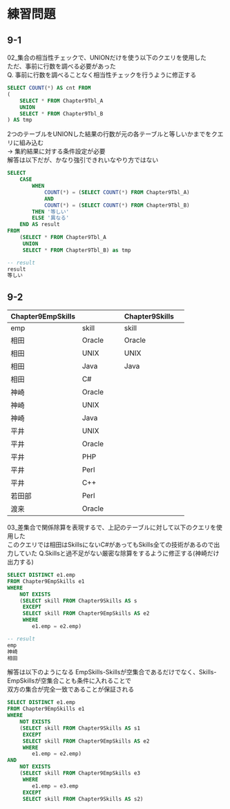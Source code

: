# 練習問題
## 9-1
02_集合の相当性チェックで、UNIONだけを使う以下のクエリを使用した  
ただ、事前に行数を調べる必要があった  
Q. 事前に行数を調べることなく相当性チェックを行うように修正する
``` sql
SELECT COUNT(*) AS cnt FROM
(
	SELECT * FROM Chapter9Tbl_A
	UNION
	SELECT * FROM Chapter9Tbl_B
) AS tmp
```
2つのテーブルをUNIONした結果の行数が元の各テーブルと等しいかまでをクエリに組み込む  
-> 集約結果に対する条件設定が必要  
解答は以下だが、かなり強引できれいなやり方ではない
``` sql
SELECT
	CASE
		WHEN
			COUNT(*) = (SELECT COUNT(*) FROM Chapter9Tbl_A)
			AND
			COUNT(*) = (SELECT COUNT(*) FROM Chapter9Tbl_B)
		THEN '等しい'
		ELSE '異なる'
	END AS result
FROM
	(SELECT * FROM Chapter9Tbl_A
	 UNION
	 SELECT * FROM Chapter9Tbl_B) as tmp

-- result
result
等しい
```
## 9-2
| Chapter9EmpSkills |         |       |   | Chapter9Skills |       |
|------------------|---------|-------|---|----------------|-------|
| emp              | skill   |       |   | skill          |       |
| 相田             | Oracle  |       |   | Oracle         |       |
| 相田             | UNIX    |       |   | UNIX           |       |
| 相田             | Java    |       |   | Java           |       |
| 相田             | C#      |       |   |                |       |
| 神崎             | Oracle  |       |   |                |       |
| 神崎             | UNIX    |       |   |                |       |
| 神崎             | Java    |       |   |                |       |
| 平井             | UNIX    |       |   |                |       |
| 平井             | Oracle  |       |   |                |       |
| 平井             | PHP     |       |   |                |       |
| 平井             | Perl    |       |   |                |       |
| 平井             | C++     |       |   |                |       |
| 若田部           | Perl    |       |   |                |       |
| 渡来             | Oracle  |       |   |                |       |

03_差集合で関係除算を表現するで、上記のテーブルに対して以下のクエリを使用した  
このクエリでは相田はSkillsにないC#があってもSkills全ての技術があるので出力していた
Q.Skillsと過不足がない厳密な除算をするように修正する(神崎だけ出力する)
``` sql
SELECT DISTINCT e1.emp
FROM Chapter9EmpSkills e1
WHERE
	NOT EXISTS
	(SELECT skill FROM Chapter9Skills AS s
	 EXCEPT
	 SELECT skill FROM Chapter9EmpSkills AS e2
	 WHERE
		e1.emp = e2.emp)

-- result
emp
神崎
相田
```
解答は以下のようになる
EmpSkills-Skillsが空集合であるだけでなく、Skills-EmpSkillsが空集合ことも条件に入れることで  
双方の集合が完全一致であることが保証される
``` sql
SELECT DISTINCT e1.emp
FROM Chapter9EmpSkills e1
WHERE
	NOT EXISTS
	(SELECT skill FROM Chapter9Skills AS s1
	 EXCEPT
	 SELECT skill FROM Chapter9EmpSkills AS e2
	 WHERE
		e1.emp = e2.emp)
AND
	NOT EXISTS
	(SELECT skill FROM Chapter9EmpSkills e3
	 WHERE
		e1.emp = e3.emp
	 EXCEPT
	 SELECT skill FROM Chapter9Skills AS s2)
